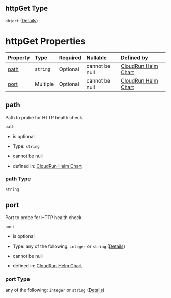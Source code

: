 ## httpGet Type

`object` ([Details](httpget.md))

# httpGet Properties

| Property      | Type     | Required | Nullable       | Defined by                                                                                                                                                                                              |
| :------------ | :------- | :------- | :------------- | :------------------------------------------------------------------------------------------------------------------------------------------------------------------------------------------------------ |
| [path](#path) | `string` | Optional | cannot be null | [CloudRun Helm Chart](httpget-properties-path.md "https://github.com/helmless/google-cloudrun#/properties/livenessProbe/properties/httpGet/properties/path") |
| [port](#port) | Multiple | Optional | cannot be null | [CloudRun Helm Chart](httpget-properties-port.md "https://github.com/helmless/google-cloudrun#/properties/livenessProbe/properties/httpGet/properties/port") |

## path

Path to probe for HTTP health check.

`path`

* is optional

* Type: `string`

* cannot be null

* defined in: [CloudRun Helm Chart](httpget-properties-path.md "https://github.com/helmless/google-cloudrun#/properties/livenessProbe/properties/httpGet/properties/path")

### path Type

`string`

## port

Port to probe for HTTP health check.

`port`

* is optional

* Type: any of the following: `integer` or `string` ([Details](httpget-properties-port.md))

* cannot be null

* defined in: [CloudRun Helm Chart](httpget-properties-port.md "https://github.com/helmless/google-cloudrun#/properties/livenessProbe/properties/httpGet/properties/port")

### port Type

any of the following: `integer` or `string` ([Details](httpget-properties-port.md))
